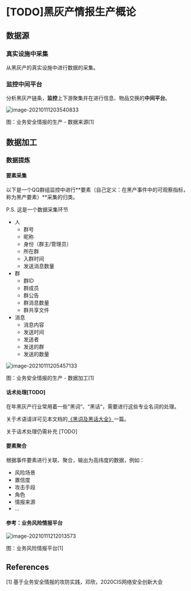 # [TODO]黑灰产情报生产概论



## 数据源

### 真实设施中采集

从黑灰产的真实设施中进行数据的采集。

### 监控中间平台

分析黑灰产链条，**监控**上下游聚集并在进行信息、物品交换的**中间平台**。

![image-20210111203540833](https://image-host-toky.oss-cn-shanghai.aliyuncs.com/image-20210111203540833.png)

图：业务安全情报的生产 - 数据来源[1]



## 数据加工

### 数据提炼

#### 要素采集

以下是一个QQ群组监控中进行**要素（自己定义：在黑产事件中的可观察指标，称为黑产要素）**采集的归类。

P.S. 这是一个数据采集环节

-   人
    -   群号
    -   昵称
    -   身份（群主/管理员）
    -   所在群
    -   入群时间
    -   发送消息数量
-   群
    -   群ID
    -   群成员
    -   群公告
    -   群消息数量
    -   群共享文件
-   消息
    -   消息内容
    -   发送时间
    -   发送者
    -   发送的群
    -   发送的数量

![image-20210111205457133](https://image-host-toky.oss-cn-shanghai.aliyuncs.com/image-20210111205457133.png)

图：业务安全情报的生产 - 数据加工[1]



#### 话术处理[TODO]

在年黑灰产行业常用着一些”黑词“、“黑话“，需要进行这些专业名词的处理。

关于术语请详可见本文档的[《黑词及黑话大全》](https://y1ng.org/TheRoadOfSO/0x2_%E9%BB%91%E7%81%B0%E4%BA%A7%E7%A0%94%E7%A9%B6/2x7_%E9%BB%91%E8%AF%8D_%E9%BB%91%E8%AF%9D%E5%A4%A7%E5%85%A8/)一篇。

关于话术处理仍需补充 [TODO]



#### 要素聚合

根据事件要素进行关联、聚合，输出为高纬度的数据，例如：

-   风险场景
-   置信度
-   攻击手段
-   角色
-   情报来源
-   ...



#### 参考：业务风险情报平台

![image-20210111212013573](https://image-host-toky.oss-cn-shanghai.aliyuncs.com/image-20210111212013573.png)

图：业务风险情报平台[1]





## References

\[1] 基于业务安全情报的攻防实践，邓欣，2020CIS网络安全创新大会